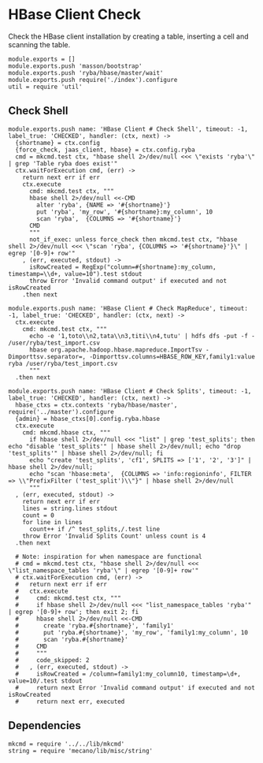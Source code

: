 
# HBase Client Check

Check the HBase client installation by creating a table, inserting a cell and
scanning the table.

    module.exports = []
    module.exports.push 'masson/bootstrap'
    module.exports.push 'ryba/hbase/master/wait'
    module.exports.push require('./index').configure
    util = require 'util'

## Check Shell

    module.exports.push name: 'HBase Client # Check Shell', timeout: -1, label_true: 'CHECKED', handler: (ctx, next) ->
      {shortname} = ctx.config
      {force_check, jaas_client, hbase} = ctx.config.ryba
      cmd = mkcmd.test ctx, "hbase shell 2>/dev/null <<< \"exists 'ryba'\" | grep 'Table ryba does exist'"
      ctx.waitForExecution cmd, (err) ->
        return next err if err
        ctx.execute
          cmd: mkcmd.test ctx, """
          hbase shell 2>/dev/null <<-CMD
            alter 'ryba', {NAME => '#{shortname}'}
            put 'ryba', 'my_row', '#{shortname}:my_column', 10
            scan 'ryba',  {COLUMNS => '#{shortname}'}
          CMD
          """
          not_if_exec: unless force_check then mkcmd.test ctx, "hbase shell 2>/dev/null <<< \"scan 'ryba', {COLUMNS => '#{shortname}'}\" | egrep '[0-9]+ row'"
        , (err, executed, stdout) ->
          isRowCreated = RegExp("column=#{shortname}:my_column, timestamp=\\d+, value=10").test stdout
          throw Error 'Invalid command output' if executed and not isRowCreated
        .then next

    module.exports.push name: 'HBase Client # Check MapReduce', timeout: -1, label_true: 'CHECKED', handler: (ctx, next) ->
      ctx.execute
        cmd: mkcmd.test ctx, """
          echo -e '1,toto\\n2,tata\\n3,titi\\n4,tutu' | hdfs dfs -put -f - /user/ryba/test_import.csv
          hbase org.apache.hadoop.hbase.mapreduce.ImportTsv -Dimporttsv.separator=, -Dimporttsv.columns=HBASE_ROW_KEY,family1:value ryba /user/ryba/test_import.csv
          """
      .then next

    module.exports.push name: 'HBase Client # Check Splits', timeout: -1, label_true: 'CHECKED', handler: (ctx, next) ->
      hbase_ctxs = ctx.contexts 'ryba/hbase/master', require('../master').configure
      {admin} = hbase_ctxs[0].config.ryba.hbase
      ctx.execute
        cmd: mkcmd.hbase ctx, """
          if hbase shell 2>/dev/null <<< "list" | grep 'test_splits'; then echo "disable 'test_splits'" | hbase shell 2>/dev/null; echo "drop 'test_splits'" | hbase shell 2>/dev/null; fi
          echo "create 'test_splits', 'cf1', SPLITS => ['1', '2', '3']" | hbase shell 2>/dev/null;
          echo "scan 'hbase:meta',  {COLUMNS => 'info:regioninfo', FILTER => \\"PrefixFilter ('test_split')\\"}" | hbase shell 2>/dev/null
          """
      , (err, executed, stdout) ->
        return next err if err
        lines = string.lines stdout
        count = 0
        for line in lines
          count++ if /^ test_splits,/.test line
        throw Error 'Invalid Splits Count' unless count is 4
      .then next

      # Note: inspiration for when namespace are functional
      # cmd = mkcmd.test ctx, "hbase shell 2>/dev/null <<< \"list_namespace_tables 'ryba'\" | egrep '[0-9]+ row'"
      # ctx.waitForExecution cmd, (err) ->
      #   return next err if err
      #   ctx.execute
      #     cmd: mkcmd.test ctx, """
      #     if hbase shell 2>/dev/null <<< "list_namespace_tables 'ryba'" | egrep '[0-9]+ row'; then exit 2; fi
      #     hbase shell 2>/dev/null <<-CMD
      #       create 'ryba.#{shortname}', 'family1'
      #       put 'ryba.#{shortname}', 'my_row', 'family1:my_column', 10
      #       scan 'ryba.#{shortname}'
      #     CMD
      #     """
      #     code_skipped: 2
      #   , (err, executed, stdout) ->
      #     isRowCreated = /column=family1:my_column10, timestamp=\d+, value=10/.test stdout
      #     return next Error 'Invalid command output' if executed and not isRowCreated
      #     return next err, executed

## Dependencies

    mkcmd = require '../../lib/mkcmd'
    string = require 'mecano/lib/misc/string'
